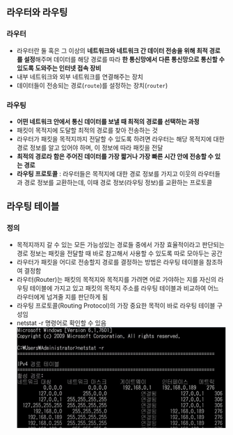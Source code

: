 ## 라우터와 라우팅

### 라우터
- 라우터란 둘 혹은 그 이상의 **네트워크와 네트워크 간 데이터 전송을 위해 최적 경로를 설정**해주며 데이터를 해당 경로를 따라 **한 통신망에서 다른 통신망으로 통신할 수 있도록 도와주는 인터넷 접속 장비**
- 내부 네트워크와 외부 네트워크를 연결해주는 장치
- 데이터들이 전송되는 경로(`route`)를 설정하는 장치(`router`)

### 라우팅

- **어떤 네트워크 안에서 통신 데이터를 보낼 때 최적의 경로를 선택하는 과정**
- 패킷이 목적지에 도달할 최적의 경로를 찾아 전송하는 것
- 라우터가 패킷을 목적지까지 전달할 수 있도록 하려면 라우터는 해당 목적지에 대한 경로 정보를 알고 있어야 하며, 이 정보에 따라 패킷을 전달
- **최적의 경로라 함은 주어진 데이터를 가장 짧거나 가장 빠른 시간 안에 전송할 수 있는 경로**
- **라우팅 프로토콜** : 라우터들은 목적지에 대한 경로 정보를 가지고 이웃의 라우터들과 경로 정보를 교환하는데, 이때 경로 정보(라우팅 정보)를 교환하는 프로토콜

## 라우팅 테이블

### 정의

- 목적지까지 갈 수 있는 모든 가능성있는 경로들 중에서 가장 효율적이라고 판단되는 경로 정보는 패킷을 전달할 때 바로 참고해서 사용할 수 있도록 따로 모아두는 공간
- 라우터가 패킷을 어디로 전송할지 경로를 결정하는 방법은 라우팅 테이블을 참조하여 결정함
- 라우터(Router)는 패킷의 목적지와 목적지를 가려면 어로 가야하는 지를 자신의 라우팅 테이블에 가지고 있고 패킷의 목적지 주소를 라우팅 테이블과 비교하여 어느 라우터에게 넘겨줄 지를 판단하게 됨
- 라우팅 프로토콜(Routing Protocol)의 가장 중요한 목적이 바로 라우팅 테이블 구성임
- netstat -r 명령어로 확인할 수 있음
![routing_table](image/routing_table_cmd.png)
